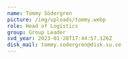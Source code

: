 ```yaml
---
name: Tommy Södergren
picture: /img/uploads/tommy.webp
role: Head of Logistics
group: Group Leader
svd_year: 2023-01-28T17:44:57.126Z
disk_mail: tommy.sodergren@disk.su.se
---
```

